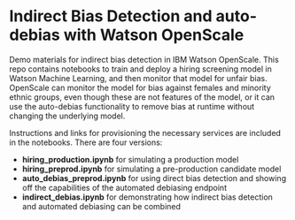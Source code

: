 # Indirect Bias Detection and auto-debias with Watson OpenScale

Demo materials for indirect bias detection in IBM Watson OpenScale. This repo contains notebooks to train and deploy a hiring screening model in Watson Machine Learning, and then monitor that model for unfair bias. OpenScale can monitor the model for bias against females and minority ethnic groups, even though these are not features of the model, or it can use the auto-debias functionality to remove bias at runtime without changing the underlying model.

Instructions and links for provisioning the necessary services are included in the notebooks. There are four versions:
* **hiring_production.ipynb** for simulating a production model
* **hiring_preprod.ipynb** for simulating a pre-production candidate model
* **auto_debias_preprod.ipynb** for using direct bias detection and showing off the capabilities of the automated debiasing endpoint
* **indirect_debias.ipynb** for demonstrating how indirect bias detection and automated debiasing can be combined
